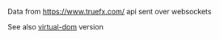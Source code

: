 Data from https://www.truefx.com/ api sent over websockets

See also [virtual-dom](https://github.com/paulhoughton/fx/tree/virtual-dom) version
